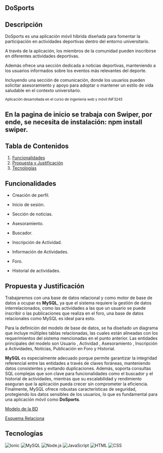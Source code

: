 ## DoSports
## Descripción

DoSports es una aplicación móvil híbrida diseñada para fomentar la participación en actividades deportivas dentro del entorno universitario.

A través de la aplicación, los miembros de la comunidad pueden inscribirse en diferentes actividades deportivas.

Además ofrece una sección dedicada a noticias deportivas, manteniendo a los usuarios informados sobre los eventos más relevantes del deporte.

Incluyendo una sección de comunicación, donde los usuarios pueden solicitar asesoramiento y apoyo para adoptar o mantener un estilo de vida saludable en el contexto universitario.

<sub>Aplicación desarrollada en el curso de ingenieria web y móvil INF3245</sub>

## En la pagina de inicio se trabaja con Swiper, por ende, se necesita de instalación: npm install swiper.

## Tabla de Contenidos

1. [Funcionalidades](#funcionalidades)
2. [Propuesta y Justificación](#propuesta-y-justificación)
3. [Tecnologías](#tecnologías)


## Funcionalidades

- Creación de perfil.

- Inicio de sesión.
  
- Sección de noticias.
  
- Asesoramiento.

- Buscador.

- Inscripción de Actividad.

- Información de Actividades.

- Foro.

- Historial de actividades.

## Propuesta y Justificación

Trabajaremos con una base de datos relacional y como motor de base de datos a ocupar es **MySQL**, ya que el sistema requiere la gestión de datos interrelacionados, como las actividades a las que un usuario se puede inscribir o las publicaciones que realiza en el foro, una base de datos relacionales como MySQL es ideal para esto.

Para la definición del modelo de base de datos, se ha diseñado un diagrama que incluye múltiples tablas relacionadas, las cuales están alineadas con los requerimientos del sistema mencionadas en el punto anterior. Las entidades principales del modelo son Usuario , Actividad , Asesoramiento , Inscripción a Actividades, Noticias, Publicación en Foro y Historial. 

**MySQL** es especialmente adecuado porque permite garantizar la integridad referencial entre las entidades a través de claves foráneas, manteniendo datos consistentes y evitando duplicaciones. Además, soporta consultas SQL complejas que son clave para funcionalidades como el buscador y el historial de actividades, mientras que su escalabilidad y rendimiento aseguran que la aplicación pueda crecer sin comprometer la eficiencia. Finalmente, MySQL ofrece robustas características de seguridad, protegiendo los datos sensibles de los usuarios, lo que es fundamental para una aplicación móvil como **DoSports**.

[Modelo de la BD](SegundaEntrega/Dosports/MER.jpeg)


[Esquema Relaciona](SegundaEntrega/Dosports/ER.jpeg)

## Tecnologías
![Ionic](https://img.shields.io/badge/Ionic-3880FF?style=flat&logo=ionic&logoColor=white)
![MySQL](https://img.shields.io/badge/MySQL-4479A1?style=flat&logo=mysql&logoColor=white)
![Node.js](https://img.shields.io/badge/Node.js-339933?style=flat&logo=node.js&logoColor=white)
![JavaScript](https://img.shields.io/badge/JavaScript-F7DF1E?style=flat&logo=javascript&logoColor=black)
![HTML](https://img.shields.io/badge/HTML5-E34F26?style=flat&logo=html5&logoColor=white)
![CSS](https://img.shields.io/badge/CSS3-1572B6?style=flat&logo=css3&logoColor=white)




